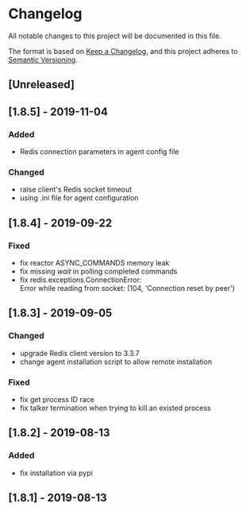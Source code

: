 # Changelog
All notable changes to this project will be documented in this file.

The format is based on [Keep a Changelog](https://keepachangelog.com/en/1.0.0/),
and this project adheres to [Semantic Versioning](https://semver.org/spec/v2.0.0.html).

## [Unreleased]

## [1.8.5] - 2019-11-04
### Added
- Redis connection parameters in agent config file

### Changed
- raise client's Redis socket timeout
- using .ini file for agent configuration

## [1.8.4] - 2019-09-22
### Fixed
- fix reactor ASYNC_COMMANDS memory leak
- fix missing *wait* in polling completed commands
- fix redis.exceptions.ConnectionError:<br/>
  Error while reading from socket: (104, 'Connection reset by peer')

## [1.8.3] - 2019-09-05
### Changed
- upgrade Redis client version to 3.3.7
- change agent installation script to allow remote installation

### Fixed
- fix get process ID race
- fix talker termination when trying to kill an existed process

## [1.8.2] - 2019-08-13
### Added
- fix installation via pypi

## [1.8.1] - 2019-08-13
